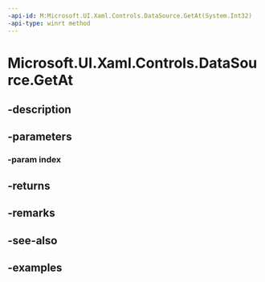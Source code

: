 ```yaml
---
-api-id: M:Microsoft.UI.Xaml.Controls.DataSource.GetAt(System.Int32)
-api-type: winrt method
---
```


<!-- Method syntax.
public object DataSource.GetAt(Int32 index)
-->

# Microsoft.UI.Xaml.Controls.DataSource.GetAt

## -description

## -parameters
### -param index

## -returns

## -remarks

## -see-also

## -examples

